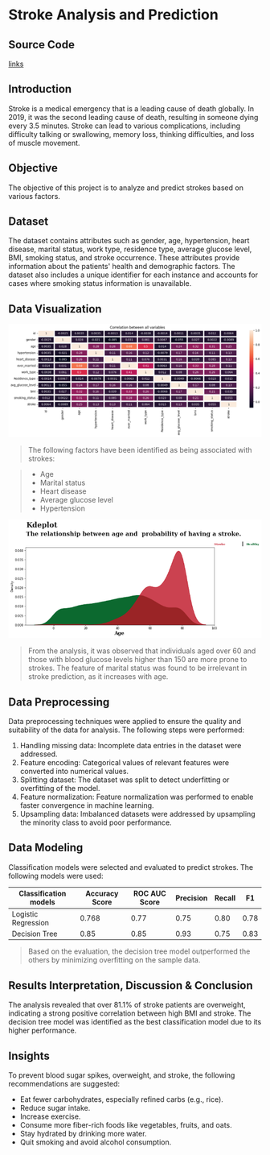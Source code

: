 # Stroke Analysis and Prediction

## Source Code
[links](https://github.com/Sapphire0628/Machine-Learning-Project/blob/main/Strokes%20Prediction/SourceCode.ipynb)

## Introduction
Stroke is a medical emergency that is a leading cause of death globally. In 2019, it was the second leading cause of death, resulting in someone dying every 3.5 minutes. Stroke can lead to various complications, including difficulty talking or swallowing, memory loss, thinking difficulties, and loss of muscle movement.

## Objective
The objective of this project is to analyze and predict strokes based on various factors.

## Dataset

The dataset contains attributes such as gender, age, hypertension, heart disease, marital status, work type, residence type, average glucose level, BMI, smoking status, and stroke occurrence. These attributes provide information about the patients' health and demographic factors. The dataset also includes a unique identifier for each instance and accounts for cases where smoking status information is unavailable.


## Data Visualization
<img src='./Figure/corr.png' width='800'>

> The following factors have been identified as being associated with strokes:

> - Age
> - Marital status
> - Heart disease
> - Average glucose level
> - Hypertension

<img src='./Figure/relationship.png' width='800'>

> From the analysis, it was observed that individuals aged over 60 and those with blood glucose levels higher than 150 are more prone to strokes. The feature of marital status was found to be irrelevant in stroke prediction, as it increases with age.

## Data Preprocessing

Data preprocessing techniques were applied to ensure the quality and suitability of the data for analysis. The following steps were performed:

1. Handling missing data: Incomplete data entries in the dataset were addressed.
2. Feature encoding: Categorical values of relevant features were converted into numerical values.
3. Splitting dataset: The dataset was split to detect underfitting or overfitting of the model.
4. Feature normalization: Feature normalization was performed to enable faster convergence in machine learning.
5. Upsampling data: Imbalanced datasets were addressed by upsampling the minority class to avoid poor performance.


## Data Modeling

Classification models were selected and evaluated to predict strokes. The following models were used:


| Classification models | Accuracy Score | ROC AUC Score | Precision | Recall | F1 |
|-------------------|------------------|---------------|-------|-----------|--------------|
| Logistic Regression | 0.768           | 0.77        | 0.75   | 0.80      | 0.78        | 
| Decision Tree       | 0.85           | 0.85        | 0.93   | 0.75         | 0.83        | 


> Based on the evaluation, the decision tree model outperformed the others by minimizing overfitting on the sample data.

## Results Interpretation, Discussion & Conclusion
The analysis revealed that over 81.1% of stroke patients are overweight, indicating a strong positive correlation between high BMI and stroke. The decision tree model was identified as the best classification model due to its higher performance.

## Insights
To prevent blood sugar spikes, overweight, and stroke, the following recommendations are suggested:

- Eat fewer carbohydrates, especially refined carbs (e.g., rice).
- Reduce sugar intake.
- Increase exercise.
- Consume more fiber-rich foods like vegetables, fruits, and oats.
- Stay hydrated by drinking more water.
- Quit smoking and avoid alcohol consumption.
